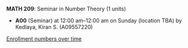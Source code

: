 **MATH 209**: Seminar in Number Theory (1 units)

- **A00** (Seminar) at 12:00 am–12:00 am on Sunday (location TBA) by Kedlaya, Kiran S. (A09557220)

[Enrollment numbers over time](./MATH209.tsv)

